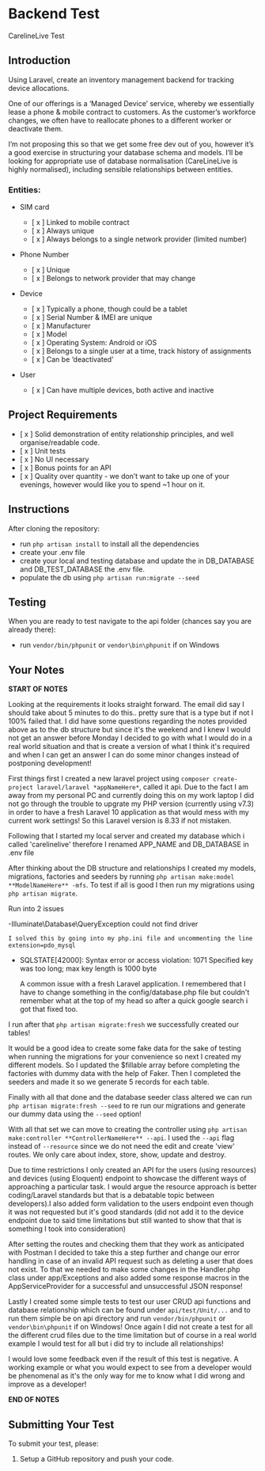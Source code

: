 
# Backend Test

CarelineLive Test

## Introduction

Using Laravel, create an inventory management backend for tracking device allocations.

One of our offerings is a ‘Managed Device’ service, whereby we essentially lease a phone & mobile contract to customers. As the customer’s workforce changes, we often have to reallocate phones to a different worker or deactivate them.

I’m not proposing this so that we get some free dev out of you, however it’s a good exercise in structuring your database schema and models. I’ll be looking for appropriate use of database normalisation (CareLineLive is highly normalised), including sensible relationships between entities.

### Entities:

- SIM card
  - [ x ] Linked to mobile contract
  - [ x ] Always unique
  - [ x ] Always belongs to a single network provider (limited number)

- Phone Number
  - [ x ] Unique
  - [ x ] Belongs to network provider that may change

- Device
  - [ x ] Typically a phone, though could be a tablet
  - [ x ] Serial Number & IMEI are unique
  - [ x ] Manufacturer
  - [ x ] Model
  - [ x ] Operating System: Android or iOS
  - [ x ] Belongs to a single user at a time, track history of assignments
  - [ x ] Can be ‘deactivated’

- User
  - [ x ] Can have multiple devices, both active and inactive

## Project Requirements

- [ x ] Solid demonstration of entity relationship principles, and well organise/readable code.
- [ x ] Unit tests
- [ x ] No UI necessary
- [ x ] Bonus points for an API
- [ x ] Quality over quantity - we don’t want to take up one of your evenings, however would like you to spend ~1 hour on it.

## Instructions

After cloning the repository:
- run `php artisan install` to install all the dependencies
- create your .env file
- create your local and testing database and update the in DB_DATABASE and DB_TEST_DATABASE the .env file.
- populate the db using `php artisan run:migrate --seed`

## Testing

When you are ready to test navigate to the api folder (chances say you are already there):
-  run `vendor/bin/phpunit` or `vendor\bin\phpunit` if on Windows

## Your Notes

**START OF NOTES**

Looking at the requirements it looks straight forward. The email did say I should take about 5 minutes to do this.. pretty sure that is a type but if not I 100% failed that. I did have some questions regarding the notes provided above as to the db structure but since it's the weekend and I knew I would not get an answer before Monday I decided to go with what I would do in a real world situation and that is create a version of what I think it's required and when I can get an answer I can do some minor changes instead of postponing development!

 First things first I created a new laravel project using `composer create-project laravel/laravel *appNameHere*`, called it api.
 Due to the fact I am away from my personal PC and currently doing this on my work laptop I did not go through the trouble to upgrate my PHP version (currently using v7.3) in order to have a fresh Laravel 10 application as that would mess with my current work settings! So this Laravel version is 8.33 if not mistaken.

Following that I started my local server and created my database which i called 'carelinelive'
therefore I renamed APP_NAME and DB_DATABASE in .env file

After thinking about the DB structure and relationships I created my models, migrations, factories and seeders by running `php artisan make:model **ModelNameHere** -mfs`.
To test if all is good I then run my migrations using `php artisan migrate`.

Run into 2 issues

-Illuminate\Database\QueryException
    could not find driver

    I solved this by going into my php.ini file and uncommenting the line extension=pdo_mysql

- SQLSTATE[42000]: Syntax error or access violation: 1071 Specified key was too long; max key length is 1000 byte

    A common issue with a fresh Laravel application. I remembered that I have to change something in the config/database.php file but couldn't remember what at the top of my head so after a quick google search i got that fixed too.

I run after that `php artisan migrate:fresh` we successfully created our tables!

It would be a good idea to create some fake data for the sake of testing when running the migrations for your convenience so next I created my different models. So I updated the $fillable array before completing the factories with dummy data with the help of Faker. Then I completed the seeders and made it so we generate 5 records for each table.

Finally with all that done and the database seeder class altered we can run `php artisan migrate:fresh --seed` to re run our migrations and generate our dummy data using the `--seed` option!

With all that set we can move to creating the controller using `php artisan make:controller **ControllerNameHere** --api`. I used the `--api` flag instead of `--resource` since we do not need the edit and create 'view' routes. We only care about index, store, show, update and destroy.

Due to time restrictions I only created an API for the users (using resources) and devices (using Eloquent) endpoint to showcase the different ways of approaching a particular task. I would argue the resource approach is better coding/Laravel standards but that is a debatable topic between developers).I also added form validation to the users endpoint even though it was not requested but it's good standards (did not add it to the device endpoint due to said time limitations but still wanted to show that that is something I took into consideration)

After setting the routes and checking them that they work as anticipated with Postman I decided to take this a step further and change our error handling in case of an invalid API request such as deleting a
user that does not exist. To that we needed to make some changes in the Handler.php class under app/Exceptions and also added some response macros in the AppServiceProvider for a successful and unsuccessful JSON response!

Lastly I created some simple tests to test our user CRUD api functions and database relationship which can be found under `api/test/Unit/...` and to run them simple be on api directory and run `vendor/bin/phpunit` or `vendor\bin\phpunit` if on Windows! Once again I did not create a test for all the different crud files due to the time limitation but of course in a real world example I would test for all but i did try to include all relationships!

I would love some feedback even if the result of this test is negative. A working example or what you would expect to see from a developer would be phenomenal as it's the only way for me to know what I did wrong and improve as a developer!

**END OF NOTES**

## Submitting Your Test

To submit your test, please:

1. Setup a GitHub repository and push your code.
